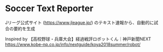 Soccer Text Reporter
===
Jリーグ公式サイト (https://www.jleague.jp/) のテキスト速報から、自動的に試合の要約を生成

Inspired by 【高校野球・兵庫大会】経過戦評ロボットくん｜神戸新聞NEXT  
https://www.kobe-np.co.jp/info/nextguide/koya2018summer/robot/